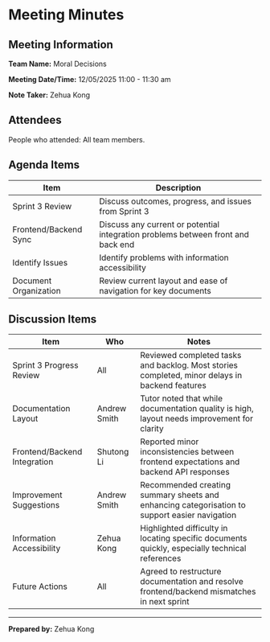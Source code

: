 # Meeting Minutes

## Meeting Information

**Team Name:** Moral Decisions

**Meeting Date/Time:** 12/05/2025  11:00 - 11:30 am

**Note Taker:** Zehua Kong

## Attendees

People who attended: All team members.

## Agenda Items


| Item                  | Description                                                  |
| --------------------- | ------------------------------------------------------------ |
| Sprint 3 Review       | Discuss outcomes, progress, and issues from Sprint 3         |
| Frontend/Backend Sync | Discuss any current or potential integration problems between front and back end |
| Identify Issues       | Identify problems with information accessibility             |
| Document Organization | Review current layout and ease of navigation for key documents |

## Discussion Items


| Item                         | Who          | Notes                                                        |
| ---------------------------- | ------------ | ------------------------------------------------------------ |
| Sprint 3 Progress Review     | All          | Reviewed completed tasks and backlog. Most stories completed, minor delays in backend features |
| Documentation Layout         | Andrew Smith | Tutor noted that while documentation quality is high, layout needs improvement for clarity |
| Frontend/Backend Integration | Shutong Li   | Reported minor inconsistencies between frontend expectations and backend API responses |
| Improvement Suggestions      | Andrew Smith | Recommended creating summary sheets and enhancing categorisation to support easier navigation |
| Information Accessibility    | Zehua Kong   | Highlighted difficulty in locating specific documents quickly, especially technical references |
| Future Actions               | All          | Agreed to restructure documentation and resolve frontend/backend mismatches in next sprint |

---

**Prepared by:** Zehua Kong

